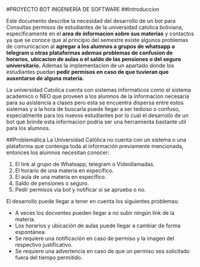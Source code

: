#PROYECTO BOT INGENIERÍA DE SOFTWARE
##Introduccion

Este documento describe la necesidad del desarrollo de un bot para Consultas permisos de estudiantes de la universidad catolica boliviana, especificamente en el **area de informacion sobre sus materias** y contactos ya que se conoce que al principio del semestre existe algunos problemas de comunicacion al **agregar a los alumnos a grupos de whatsapp o telegram u otras plataformas ademas problemas de confusion de horarios**, **ubicacion de aulas o el saldo de las pensiones o del seguro universitario.** Ademas la implementacion de un apartado donde los estudiantes puedan **pedir permisos en caso de que tuvieran que ausentarse de alguna materia.**

La universidad Catolica cuenta con sistemas informaticos como el sistema academico o NEO que proveen a los alumnos de la informacion necesaria para su asistencia a clases
pero esta se encuentra dispersa entre estos sistemas y a la hora de buscarla puede llegar a ser tedioso o confuso, especialmente para los nuevos estudiantes
por lo cual el desarrollo de un bot que brinde esta informacion podria ser una herramienta bastante util para los alumnos.

##Problemática
La Universidad Católica no cuenta con un sistema o una plataforma que contenga toda al información previamente mencionada, entonces los alumnos necesitan conocer:

1. El link al grupo de Whatsapp, telegram o Videollamadas.
2. El horario de una materia en específico.
3. El aula de una materia en específico.
4. Saldo de pensiones o seguro.
5. Pedir permisos via bot y notificar si se aprueba o no.

El desarrollo puede llegar a tener en cuenta los siguientes problemas:

- A veces los docventes pueden llegar a no subir ningún link de la materia.
- Los horarios y ubicación de aulas puede llegar a cambiar de forma espontánea.
- Se requiere una notificación en caso de permiso y la imagen del respectivo justificativo.
- Se requiere una advertencia en caso de que un permiso sea solicitado fuera del tiempo permitido.




